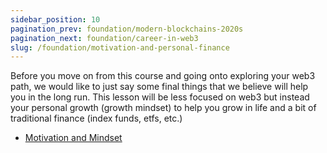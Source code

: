 ```yaml
---
sidebar_position: 10
pagination_prev: foundation/modern-blockchains-2020s
pagination_next: foundation/career-in-web3
slug: /foundation/motivation-and-personal-finance
---
```

<!-- 
File: 10-motivation-and-personal-finance
Description: Growth Mindset and Personal Finance
-->

Before you move on from this course and going onto exploring your web3 path, we would like to just say some final things that we believe will help you in the long run. This lesson will be less focused on web3 but instead your personal growth (growth mindset) to help you grow in life and a bit of traditional finance (index funds, etfs, etc.)

- [Motivation and Mindset](https://www.theodinproject.com/lessons/foundations-motivation-and-mindset)
